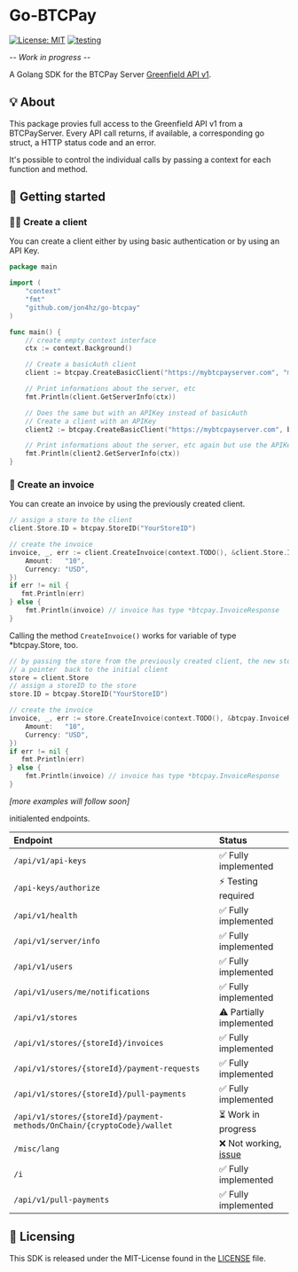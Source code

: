 # Go-BTCPay
[![License: MIT](https://img.shields.io/badge/License-MIT-yellow.svg)](https://github.com/jon4hz/go-btcpay/blob/master/LICENSE) 
[![testing](https://github.com/jon4hz/go-btcpay/actions/workflows/testing.yml/badge.svg)](https://github.com/jon4hz/go-btcpay/actions/workflows/testing.yml)

_-- Work in progress --_

A Golang SDK for the BTCPay Server [Greenfield API v1](https://docs.btcpayserver.org/API/Greenfield/v1/).

## 💡 About
This package provies full access to the Greenfield API v1 from a BTCPayServer. Every API call returns, if available, a corresponding go struct, a HTTP status code and an error.

It's possible to control the individual calls by passing a context for each function and method.

## 🚀 Getting started

### 🧑‍💻 Create a client

You can create a client either by using basic authentication or by using an API Key.

```go
package main

import (
    "context"
    "fmt"
    "github.com/jon4hz/go-btcpay"
)

func main() {
    // create empty context interface
    ctx := context.Background()

    // Create a basicAuth client
    client := btcpay.CreateBasicClient("https://mybtcpayserver.com", "myUsername", "myPassword")

    // Print informations about the server, etc
    fmt.Println(client.GetServerInfo(ctx))

    // Does the same but with an APIKey instead of basicAuth
    // Create a client with an APIKey
    client2 := btcpay.CreateBasicClient("https://mybtcpayserver.com", btcpay.APIKey("myAPIKey")

    // Print informations about the server, etc again but use the APIKey based client
    fmt.Println(client2.GetServerInfo(ctx))
}
```

### 📝 Create an invoice
You can create an invoice by using the previously created client.
```go
// assign a store to the client
client.Store.ID = btcpay.StoreID("YourStoreID")

// create the invoice
invoice, _, err := client.CreateInvoice(context.TODO(), &client.Store.ID, &btcpay.InvoiceRequest{
    Amount:   "10",
    Currency: "USD",
})
if err != nil {
   fmt.Println(err)
} else {
    fmt.Println(invoice) // invoice has type *btcpay.InvoiceResponse
}
```


Calling the method `CreateInvoice()` works for variable of type *btcpay.Store, too.
```go
// by passing the store from the previously created client, the new store (*btcpay.Store) contains 
// a pointer  back to the initial client 
store = client.Store
// assign a storeID to the store
store.ID = btcpay.StoreID("YourStoreID")

// create the invoice
invoice, _, err := store.CreateInvoice(context.TODO(), &btcpay.InvoiceRequest{
    Amount:   "10",
    Currency: "USD",
})
if err != nil {
   fmt.Println(err)
} else {
    fmt.Println(invoice) // invoice has type *btcpay.InvoiceResponse
}
```


_[more examples will follow soon]_

initialented endpoints.

Endpoint                                                                   |              Status
|:-------------------------------------------------------------------------|:-------------------|
|`/api/v1/api-keys`                                                        | ✅ Fully implemented
|`/api-keys/authorize`                                                     | ⚡️ Testing required 
|`/api/v1/health`                                                          | ✅ Fully implemented
|`/api/v1/server/info`                                                     | ✅ Fully implemented
|`/api/v1/users`                                                           | ✅ Fully implemented
|`/api/v1/users/me/notifications`                                          | ✅ Fully implemented
|`/api/v1/stores`                                                          | ⚠️ Partially implemented
|`/api/v1/stores/{storeId}/invoices`                                       | ✅ Fully implemented
|`/api/v1/stores/{storeId}/payment-requests                              ` | ✅ Fully implemented
|`/api/v1/stores/{storeId}/pull-payments`                                  | ✅ Fully implemented
|`/api/v1/stores/{storeId}/payment-methods/OnChain/{cryptoCode}/wallet`    | ⏳ Work in progress
|`/misc/lang`                                                              | ❌ Not working, [issue](https://github.com/btcpayserver/btcpayserver/issues/2437)
|`/i`                                                                      | ✅ Fully implemented
|`/api/v1/pull-payments`                                                   | ✅ Fully implemented

## 📜 Licensing
This SDK is released under the MIT-License found in the [LICENSE](https://github.com/jon4hz/go-btcpay/blob/master/LICENSE) file.